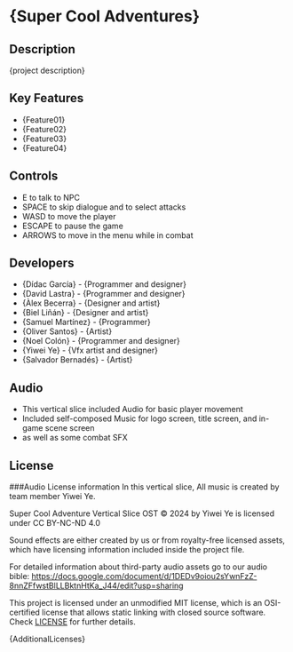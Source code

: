 # {Super Cool Adventures}

## Description

{project description}

## Key Features

 - {Feature01}
 - {Feature02}
 - {Feature03}
 - {Feature04}
 
## Controls

 - E to talk to NPC
 - SPACE to skip dialogue and to select attacks
 - WASD to move the player
 - ESCAPE to pause the game
 - ARROWS to move in the menu while in combat

## Developers

 - {Dídac García} - {Programmer and designer}
 - {David Lastra} - {Programmer and designer}
 - {Àlex Becerra} - {Designer and artist}
 - {Biel Liñán} - {Designer and artist}
 - {Samuel Martínez} - {Programmer}
 - {Oliver Santos} - {Artist}
 - {Noel Colón} - {Programmer and designer}
 - {Yiwei Ye} - {Vfx artist and designer}
 - {Salvador Bernadés} - {Artist}

## Audio

 - This vertical slice included Audio for basic player movement
 - Included self-composed Music for logo screen, title screen, and in-game scene screen
 - as well as some combat SFX 

## License
###Audio License information
In this vertical slice, All music is created by team member Yiwei Ye.

Super Cool Adventure Vertical Slice OST © 2024 by Yiwei Ye is licensed under CC BY-NC-ND 4.0


Sound effects are either created by us or from royalty-free licensed assets, which have licensing information included inside the project file.

For detailed information about third-party audio assets go to our audio bible: https://docs.google.com/document/d/1DEDv9oiou2sYwnFzZ-8nnZFfwstBlLLBktnHtKa_J44/edit?usp=sharing


This project is licensed under an unmodified MIT license, which is an OSI-certified license that allows static linking with closed source software. Check [LICENSE](LICENSE) for further details.

{AdditionalLicenses}
